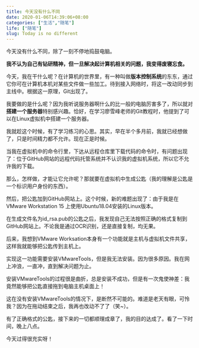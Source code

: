 ```yaml
---
title: 今天没有什么不同
date: 2020-01-06T14:39:06+08:00
categories: ["生活","随笔"]
life: ["随笔"]
slug: Today is no different
---
```


今天没有什么不同，除了一刻不停地捣鼓电脑。

**我不认为自己有钻研精神，但一旦解决起计算机相关的问题，我变得废寝忘食。**

今天，我在干什么呢？在计算机的世界里，有一种叫做**版本控制系统**的东东，通过它你可在计算机本机对某些文件做一些加工。待到接入网络时，将这一改动同步到主线中。根据这一原理，Git出现了。

我要做的是什么呢？因为我听说服务器啊什么的比一般的电脑厉害多了，所以就对**搭建一个服务器**特别感兴趣。恰好，在学习廖雪峰老师的Git教程时，他提到了可以在Linux虚拟机中搭建一个服务器。

我就趁这个时候，有了学习练习的心思。其实，早在半个多月前，我就已经想做了，只是时间精力都不允许。现在正是时候。

当我在虚拟机中的命令行里，下达从远程仓库里下载代码的命令时，有问题出现了：位于GitHub网站的远程代码托管系统并不认识我的虚拟机系统，所以它不允许我的下载。

那么，怎样做，才能让它允许呢？那就要在虚拟机中生成公匙（我的理解是公匙是一个标识用户身份的东西）。

然后，把公匙加到GitHub网站上。这个时候，新的难题出现了：由于我是在VMware Workstation 15 上使用Ubuntu18.04安装的Linux版本。

在生成文件名为id_rsa.pub的公匙之后，我发现自己无法按照正确的格式复制到GitHub网站上。不论我是通过OCR识别，还是直接复制，均无果。

后来，我想到VMware Worksation本身有一个功能就是主机与虚拟机文件共享，这样我就能够把公匙传到主机上。

实现这一功能需要安装VMwareTools，但是我无法安装。因为很多原因。我在网上冲浪，一直冲，直到解决问题为止。

安装VMwareTools的过程很是曲折，总是安装不成功，但是有一次鬼使神差：我竟然能够把公匙直接拖到电脑主机桌面上！

这在没有安装VMwareTools的情况下，是断然不可能的。难道是老天有眼，可怜我？因为在拖动结束之后，我再也改动不了了（笑~）。

有了正确格式的公匙，接下来的一切都顺理成章了，我的目的达成了。看了一下时间，晚上八点。

今天过得很充实呀！
